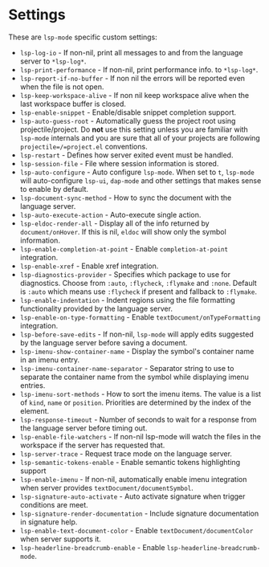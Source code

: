 Settings
========

These are `lsp-mode` specific custom settings:

- `lsp-log-io` - If non-nil, print all messages to and from the language server to `*lsp-log*`.
- `lsp-print-performance` - If non-nil, print performance info. to `*lsp-log*`.
- `lsp-report-if-no-buffer` - If non nil the errors will be reported even when the file is not open.
- `lsp-keep-workspace-alive` - If non nil keep workspace alive when the last workspace buffer is closed.
- `lsp-enable-snippet` - Enable/disable snippet completion support.
- `lsp-auto-guess-root` - Automatically guess the project root using projectile/project. Do **not** use this setting unless you are familiar with `lsp-mode` internals and you are sure that all of your projects are following `projectile=/=project.el` conventions.
- `lsp-restart` - Defines how server exited event must be handled.
- `lsp-session-file` - File where session information is stored.
- `lsp-auto-configure` - Auto configure `lsp-mode`. When set to `t`, `lsp-mode` will auto-configure `lsp-ui`, `dap-mode` and other settings that makes sense to enable by default.
- `lsp-document-sync-method` - How to sync the document with the language server.
- `lsp-auto-execute-action` - Auto-execute single action.
- `lsp-eldoc-render-all` - Display all of the info returned by `document/onHover`. If this is nil, `eldoc` will show only the symbol information.
- `lsp-enable-completion-at-point` - Enable `completion-at-point` integration.
- `lsp-enable-xref` - Enable xref integration.
- `lsp-diagnostics-provider` - Specifies which package to use for diagnostics. Choose from `:auto`, `:flycheck`, `:flymake` and `:none`. Default is `:auto` which means use `:flycheck` if present and fallback to `:flymake`.
- `lsp-enable-indentation` - Indent regions using the file formatting functionality provided by the language server.
- `lsp-enable-on-type-formatting` - Enable `textDocument/onTypeFormatting` integration.
- `lsp-before-save-edits` - If non-nil, `lsp-mode` will apply edits suggested by the language server before saving a document.
- `lsp-imenu-show-container-name` - Display the symbol's container name in an imenu entry.
- `lsp-imenu-container-name-separator` - Separator string to use to separate the container name from the symbol while displaying imenu entries.
- `lsp-imenu-sort-methods` - How to sort the imenu items. The value is a list of `kind`, `name` or `position`. Priorities are determined by the index of the element.
- `lsp-response-timeout` - Number of seconds to wait for a response from the language server before timing out.
- `lsp-enable-file-watchers` - If non-nil lsp-mode will watch the files in the workspace if the server has requested that.
- `lsp-server-trace` - Request trace mode on the language server.
- `lsp-semantic-tokens-enable` - Enable semantic tokens highlighting support
- `lsp-enable-imenu` - If non-nil, automatically enable imenu integration when server provides `textDocument/documentSymbol`.
- `lsp-signature-auto-activate` - Auto activate signature when trigger conditions are meet.
- `lsp-signature-render-documentation` - Include signature documentation in signature help.
- `lsp-enable-text-document-color` - Enable `textDocument/documentColor` when server supports it.
- `lsp-headerline-breadcrumb-enable` - Enable `lsp-headerline-breadcrumb-mode`.

